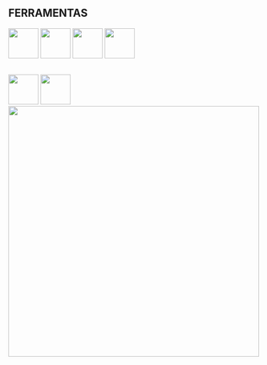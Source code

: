 ## FERRAMENTAS 

<div>
  <img src="https://cdn.jsdelivr.net/gh/devicons/devicon@latest/icons/python/python-original.svg" height=60px/>
  <img src="https://cdn.jsdelivr.net/gh/devicons/devicon@latest/icons/mysql/mysql-original-wordmark.svg" height=60px/>
  <img src="https://cdn.jsdelivr.net/gh/devicons/devicon@latest/icons/html5/html5-original-wordmark.svg" height=60px/>
  <img src="https://cdn.jsdelivr.net/gh/devicons/devicon@latest/icons/css3/css3-original-wordmark.svg" height=60px/>
  
</div>

##
<div>
  <img src="https://cdn.jsdelivr.net/gh/devicons/devicon@latest/icons/pandas/pandas-original-wordmark.svg" height=60px/>
  <img src="https://cdn.jsdelivr.net/gh/devicons/devicon@latest/icons/matplotlib/matplotlib-original.svg" height=60px/>
  <img src="icons/scrapy_icons.png" height=500px/>
</div>

<!--
**filipehim/filipehim** is a ✨ _special_ ✨ repository because its `README.md` (this file) appears on your GitHub profile.

Here are some ideas to get you started:

- 🔭 I’m currently working on ...
- 🌱 I’m currently learning ...
- 👯 I’m looking to collaborate on ...
- 🤔 I’m looking for help with ...
- 💬 Ask me about ...
- 📫 How to reach me: ...
- 😄 Pronouns: ...
- ⚡ Fun fact: ...
-->
